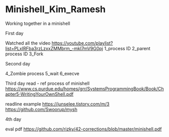 # Minishell_Kim_Ramesh
Working together in a minishell

First day 

Watched all the video
https://youtube.com/playlist?list=PLxIRFba3rzLzxxZMMbrm_-mkI7mV9G0pj
1_process ID
2_parent process ID
3_Fork


Second day

4_Zombie process
5_wait
6_execve

Third day
read - ref process of minishell
https://www.cs.purdue.edu/homes/grr/SystemsProgrammingBook/Book/Chapter5-WritingYourOwnShell.pdf

readline example
https://junselee.tistory.com/m/3
https://github.com/Swoorup/mysh


4th day








eval pdf
https://github.com/rizky/42-corrections/blob/master/minishell.pdf
